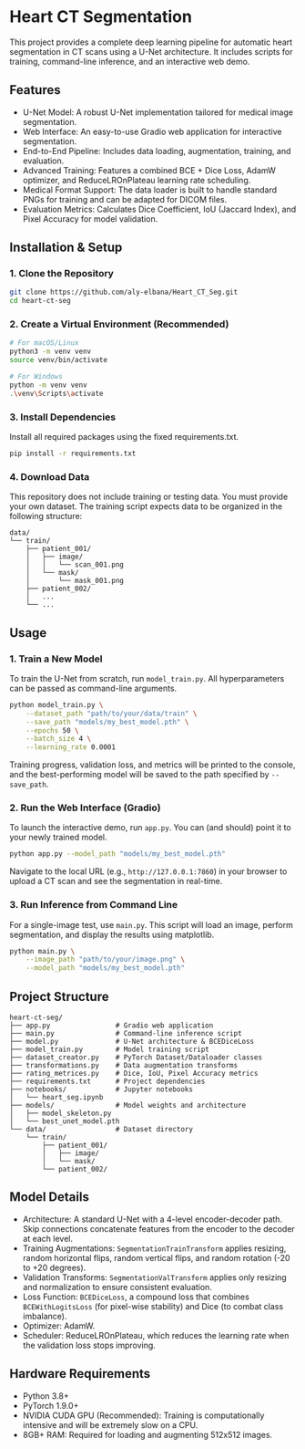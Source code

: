 # Heart CT Segmentation

This project provides a complete deep learning pipeline for automatic heart segmentation in CT scans using a U-Net architecture. It includes scripts for training, command-line inference, and an interactive web demo.

## Features

- U-Net Model: A robust U-Net implementation tailored for medical image segmentation.
- Web Interface: An easy-to-use Gradio web application for interactive segmentation.
- End-to-End Pipeline: Includes data loading, augmentation, training, and evaluation.
- Advanced Training: Features a combined BCE + Dice Loss, AdamW optimizer, and ReduceLROnPlateau learning rate scheduling.
- Medical Format Support: The data loader is built to handle standard PNGs for training and can be adapted for DICOM files.
- Evaluation Metrics: Calculates Dice Coefficient, IoU (Jaccard Index), and Pixel Accuracy for model validation.

## Installation & Setup

### 1. Clone the Repository

```bash
git clone https://github.com/aly-elbana/Heart_CT_Seg.git
cd heart-ct-seg
```

### 2. Create a Virtual Environment (Recommended)

```bash
# For macOS/Linux
python3 -m venv venv
source venv/bin/activate

# For Windows
python -m venv venv
.\venv\Scripts\activate
```

### 3. Install Dependencies

Install all required packages using the fixed requirements.txt.

```bash
pip install -r requirements.txt
```

### 4. Download Data

This repository does not include training or testing data. You must provide your own dataset. The training script expects data to be organized in the following structure:

```
data/
└── train/
    ├── patient_001/
    │   ├── image/
    │   │   └── scan_001.png
    │   └── mask/
    │       └── mask_001.png
    ├── patient_002/
    │   ...
    └── ...
```

## Usage

### 1. Train a New Model

To train the U-Net from scratch, run `model_train.py`. All hyperparameters can be passed as command-line arguments.

```bash
python model_train.py \
    --dataset_path "path/to/your/data/train" \
    --save_path "models/my_best_model.pth" \
    --epochs 50 \
    --batch_size 4 \
    --learning_rate 0.0001
```

Training progress, validation loss, and metrics will be printed to the console, and the best-performing model will be saved to the path specified by `--save_path`.

### 2. Run the Web Interface (Gradio)

To launch the interactive demo, run `app.py`. You can (and should) point it to your newly trained model.

```bash
python app.py --model_path "models/my_best_model.pth"
```

Navigate to the local URL (e.g., `http://127.0.0.1:7860`) in your browser to upload a CT scan and see the segmentation in real-time.

### 3. Run Inference from Command Line

For a single-image test, use `main.py`. This script will load an image, perform segmentation, and display the results using matplotlib.

```bash
python main.py \
    --image_path "path/to/your/image.png" \
    --model_path "models/my_best_model.pth"
```

## Project Structure

```
heart-ct-seg/
├── app.py                # Gradio web application
├── main.py               # Command-line inference script
├── model.py              # U-Net architecture & BCEDiceLoss
├── model_train.py        # Model training script
├── dataset_creator.py    # PyTorch Dataset/Dataloader classes
├── transformations.py    # Data augmentation transforms
├── rating_metrices.py    # Dice, IoU, Pixel Accuracy metrics
├── requirements.txt      # Project dependencies
├── notebooks/            # Jupyter notebooks
│   └── heart_seg.ipynb
├── models/               # Model weights and architecture
│   ├── model_skeleton.py
│   └── best_unet_model.pth
└── data/                 # Dataset directory
    └── train/
        ├── patient_001/
        │   ├── image/
        │   └── mask/
        └── patient_002/
```

## Model Details

- Architecture: A standard U-Net with a 4-level encoder-decoder path. Skip connections concatenate features from the encoder to the decoder at each level.
- Training Augmentations: `SegmentationTrainTransform` applies resizing, random horizontal flips, random vertical flips, and random rotation (-20 to +20 degrees).
- Validation Transforms: `SegmentationValTransform` applies only resizing and normalization to ensure consistent evaluation.
- Loss Function: `BCEDiceLoss`, a compound loss that combines `BCEWithLogitsLoss` (for pixel-wise stability) and Dice (to combat class imbalance).
- Optimizer: AdamW.
- Scheduler: ReduceLROnPlateau, which reduces the learning rate when the validation loss stops improving.

## Hardware Requirements

- Python 3.8+
- PyTorch 1.9.0+
- NVIDIA CUDA GPU (Recommended): Training is computationally intensive and will be extremely slow on a CPU.
- 8GB+ RAM: Required for loading and augmenting 512x512 images.
